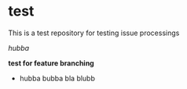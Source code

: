 test
====

This is a test repository for testing issue processings

*hubba*


**test for feature branching**

- hubba bubba
  bla blubb
